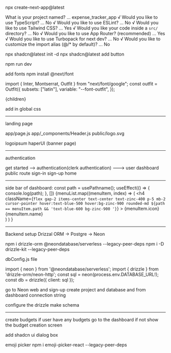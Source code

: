 npx create-next-app@latest

What is your project named? ... expense_tracker_app
√ Would you like to use TypeScript? ... No 
√ Would you like to use ESLint? ... No 
√ Would you like to use Tailwind CSS? ...  Yes
√ Would you like your code inside a `src/` directory? ... No 
√ Would you like to use App Router? (recommended) ... Yes
√ Would you like to use Turbopack for next dev? ... No 
√ Would you like to customize the import alias (@/* by default)? ... No 


npx shadcn@latest init -d
npx shadcn@latest add button

npm run dev

add fonts
npm install @next/font

import { Inter, Montserrat, Outfit } from "next/font/google";
const outfit = Outfit({
  subsets: ["latin"],
  variable: "--font-outfit",
});

<body className={ `${inter.variable} ${montserrat.variable} ${outfit.variable} antialiased` } >
    {children}
</body>

add in global css

*****************************************************************
landing page

app/page.js
app/_components/Header.js
public/logo.svg



logoipsum
haperUI (banner page)

*****************************************************************
authentication

get started --> authentication(clerk authentication) ---> user dashboard 
public route sign-in sign-up home

*****************************************************************
side bar of dashboard:
const path = usePathname();
    useEffect(() => {
        console.log(path);
    }, [])
    {menuList.map((menuItem, index) => (
      <Link href={menuItem.path} key={index}>
        <h4 className={`flex gap-2 items-center text-center text-zinc-400 p-5 mb-2 cursor-pointer hover:text-blue-500 hover:bg-zinc-900 rounded-md ${path == menuItem.path && 'text-blue-600 bg-zinc-900 '}`} >
          {menuItem.icon}
          {menuItem.name}
        </h4>
      </Link>              
    ) ) }

*****************************************************************

Backend setup
Drizzal ORM -> Postgre -> Neon

npm i drizzle-orm @neondatabase/serverless --legacy-peer-deps
npm i -D drizzle-kit --legacy-peer-deps

dbConfig.js file
<!-- Drizzle <> Neon Postgres -->
import { neon } from '@neondatabase/serverless';
import { drizzle } from 'drizzle-orm/neon-http';
const sql = neon(process.env.DATABASE_URL!);
const db = drizzle({ client: sql });

go to Neon web and sign-up create project and database and from dashboard connection string

configure the drizzle
make schema 

*****************************************************************

create budgets
if user have any budgets go to the dashboard
if not show the budget creation screen

add shadcn ui dialog box

emoji picker
npm i emoji-picker-react --legacy-peer-deps